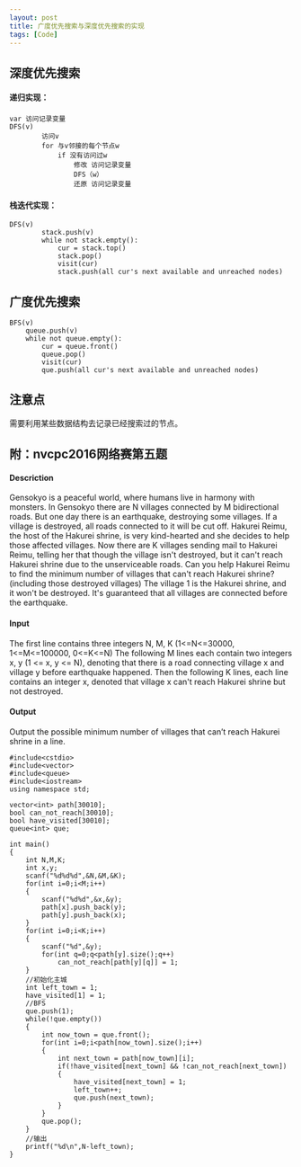 ```yaml
---
layout: post
title: 广度优先搜索与深度优先搜索的实现
tags: [Code]
---
```

## 深度优先搜索

#### 递归实现：

	var 访问记录变量
	DFS(v)
	        访问v
	        for 与v邻接的每个节点w
	            if 没有访问过w
	                修改 访问记录变量
	                DFS（w）
	                还原 访问记录变量

#### 栈迭代实现：

	DFS(v)
	        stack.push(v)
	        while not stack.empty():
	            cur = stack.top()
	            stack.pop()
	            visit(cur)
	            stack.push(all cur's next available and unreached nodes)

## 广度优先搜索
	BFS(v)
	    queue.push(v)
	    while not queue.empty():
	        cur = queue.front()
	        queue.pop()
	        visit(cur)
	        que.push(all cur's next available and unreached nodes)

## 注意点
需要利用某些数据结构去记录已经搜索过的节点。

## 附：nvcpc2016网络赛第五题

#### Descriction

Gensokyo is a peaceful world, where humans live in harmony with monsters. In Gensokyo there are N villages connected by M bidirectional roads. But one day there is an earthquake, destroying some villages. If a village is destroyed, all roads connected to it will be cut off. Hakurei Reimu, the host of the Hakurei shrine, is very kind-hearted and she decides to help those affected villages. Now there are K villages sending mail to Hakurei Reimu, telling her that though the village isn't destroyed, but it can't reach Hakurei shrine due to the unserviceable roads. Can you help Hakurei Reimu to find the minimum number of villages that can't reach Hakurei shrine? (including those destroyed villages) The village 1 is the Hakurei shrine, and it won't be destroyed. It's guaranteed that all villages are connected before the earthquake.

#### Input

The first line contains three integers N, M, K (1\<=N\<=30000, 1\<=M\<=100000, 0\<=K\<=N) The following M lines each contain two integers x, y (1 \<= x, y \<= N), denoting that there is a road connecting village x and village y before earthquake happened. Then the following K lines, each line contains an integer x, denoted that village x can't reach Hakurei shrine but not destroyed.

#### Output

Output the possible minimum number of villages that can’t reach Hakurei shrine in a line.

	#include<cstdio>
	#include<vector>
	#include<queue>
	#include<iostream>
	using namespace std;
	
	vector<int> path[30010];
	bool can_not_reach[30010];
	bool have_visited[30010];
	queue<int> que;
	
	int main()
	{
	    int N,M,K;
	    int x,y;
	    scanf("%d%d%d",&N,&M,&K);
	    for(int i=0;i<M;i++)
	    {
	        scanf("%d%d",&x,&y);
	        path[x].push_back(y);
	        path[y].push_back(x);
	    }
	    for(int i=0;i<K;i++)
	    {
	        scanf("%d",&y);
	        for(int q=0;q<path[y].size();q++)
	            can_not_reach[path[y][q]] = 1;
	    }
	    //初始化主城
	    int left_town = 1;
	    have_visited[1] = 1;
	    //BFS
	    que.push(1);
	    while(!que.empty())
	    {
	        int now_town = que.front();
	        for(int i=0;i<path[now_town].size();i++)
	        {
	            int next_town = path[now_town][i];
	            if(!have_visited[next_town] && !can_not_reach[next_town])
	            {
	                have_visited[next_town] = 1;
	                left_town++;
	                que.push(next_town);
	            }
	        }
	        que.pop();
	    }
	    //输出
	    printf("%d\n",N-left_town);
	}                                 
	
